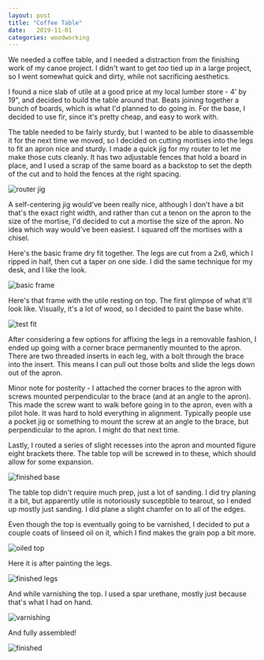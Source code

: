 ```yaml
---
layout: post
title: "Coffee Table"
date:   2019-11-01
categories: woodworking
---
```


We needed a coffee table, and I needed a distraction from the finishing work of
my canoe project. I didn't want to get _too_ tied up in a large project, so I
went somewhat quick and dirty, while not sacrificing aesthetics.

I found a nice slab of utile at a good price at my local lumber store - 4' by
19", and decided to build the table around that. Beats joining together a bunch
of boards, which is what I'd planned to do going in. For the base, I decided to
use fir, since it's pretty cheap, and easy to work with.

The table needed to be fairly sturdy, but I wanted to be able to disassemble it
for the next time we moved, so I decided on cutting mortises into the legs to
fit an apron nice and sturdy. I made a quick jig for my router to let me make
those cuts cleanly. It has two adjustable fences that hold a board in place, and
I used a scrap of the same board as a backstop to set the depth of the cut and
to hold the fences at the right spacing.

![router jig](https://i.imgur.com/qf6Mc6P.jpg)

A self-centering jig would've been really nice, although I don't have a bit
that's the exact right width, and rather than cut a tenon on the apron to the
size of the mortise, I'd decided to cut a mortise the size of the apron. No idea
which way would've been easiest.  I squared off the mortises with a chisel.

Here's the basic frame dry fit together. The legs are cut from a 2x6, which I
ripped in half, then cut a taper on one side. I did the same technique for my
desk, and I like the look.

![basic frame](https://i.imgur.com/iOv8xX9.jpg)

Here's that frame with the utile resting on top. The first glimpse of what it'll
look like. Visually, it's a lot of wood, so I decided to paint the base white.

![test fit](https://i.imgur.com/mHc9tYn.jpg)

After considering a few options for affixing the legs in a removable fashion, I
ended up going with a corner brace permanently mounted to the apron. There are
two threaded inserts in each leg, with a bolt through the brace into the insert.
This means I can pull out those bolts and slide the legs down out of the apron.

Minor note for posterity - I attached the corner braces to the apron with screws
mounted perpendicular to the brace (and at an angle to the apron). This made the
screw want to walk before going in to the apron, even with a pilot hole. It was
hard to hold everything in alignment. Typically people use a pocket jig or
something to mount the screw at an angle to the brace, but perpendicular to the
apron. I might do that next time.

Lastly, I routed a series of slight recesses into the apron and mounted figure
eight brackets there. The table top will be screwed in to these, which should
allow for some expansion.

![finished base](https://i.imgur.com/NZkmIJm.jpg)

The table top didn't require much prep, just a lot of sanding. I did try planing
it a bit, but apparently utile is notoriously susceptible to tearout, so I ended
up mostly just sanding. I did plane a slight chamfer on to all of the edges.

Even though the top is eventually going to be varnished, I decided to put a
couple coats of linseed oil on it, which I find makes the grain pop a bit more.

![oiled top](https://i.imgur.com/5fi8egr.jpg)

Here it is after painting the legs.

![finished legs](https://i.imgur.com/gQEcxOZ.jpg)

And while varnishing the top. I used a spar urethane, mostly just because that's
what I had on hand.

![varnishing](https://i.imgur.com/I7eVO6E.jpg)

And fully assembled!

![finished](https://i.imgur.com/NVHMY0D.jpg)
